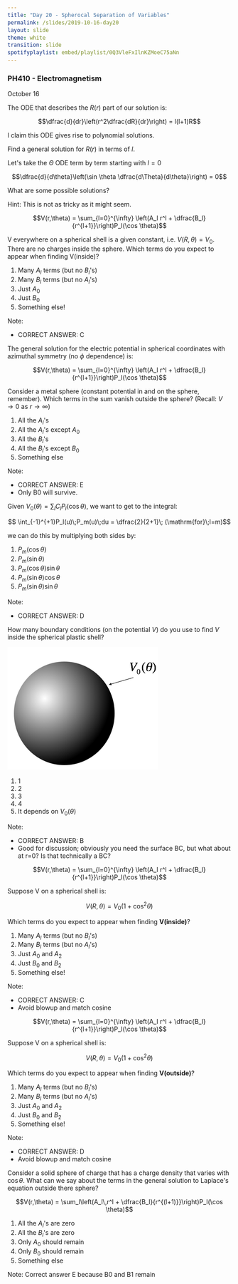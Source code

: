 ```yaml
---
title: "Day 20 - Spherocal Separation of Variables"
permalink: /slides/2019-10-16-day20
layout: slide
theme: white
transition: slide
spotifyplaylist: embed/playlist/0Q3VleFxIlnKZMoeC75aNn
---
```

 

<section data-markdown="">

### PH410 - Electromagnetism

October 16
<!--this doesn't work... {% include spotifyplaylist.html id=page.spotifyplaylist %}-->
</section>


<section data-markdown>

The ODE that describes the $R(r)$ part of our solution is:

$$\dfrac{d}{dr}\left(r^2\dfrac{dR}{dr}\right) = l(l+1)R$$

I claim this ODE gives rise to polynomial solutions.

Find a general solution for $R(r)$ in terms of $l$.

</section>
<section data-markdown>

Let's take the $\Theta$ ODE term by term starting with $l=0$

$$\dfrac{d}{d\theta}\left(\sin \theta \dfrac{d\Theta}{d\theta}\right) = 0$$

What are some possible solutions?

Hint: This is not as tricky as it might seem.

</section>

<section data-markdown>

$$V(r,\theta) = \sum_{l=0}^{\infty} \left(A_l r^l + \dfrac{B_l}{r^{l+1}}\right)P_l(\cos \theta)$$


V everywhere on a spherical shell is a given constant, i.e. $V(R,\theta) = V_0$. There are no charges inside the sphere. Which terms do you expect to appear when finding V(inside)?

1. Many $A_l$ terms (but no $B_l$'s)
2. Many $B_l$ terms (but no $A_l$'s)
3. Just $A_0$
4. Just $B_0$
5. Something else!

Note:
* CORRECT ANSWER: C

</section>

<section data-markdown>

The general solution for the electric potential in spherical coordinates with azimuthal symmetry (no $\phi$ dependence) is:

$$V(r,\theta) = \sum_{l=0}^{\infty} \left(A_l r^l + \dfrac{B_l}{r^{l+1}}\right)P_l(\cos \theta)$$

Consider a metal sphere (constant potential in and on the sphere, remember). Which terms in the sum vanish outside the sphere? (Recall: $V \rightarrow 0$ as $r \rightarrow \infty$)

1. All the $A_l$'s
2. All the $A_l$'s except $A_0$
3. All the $B_l$'s
4. All the $B_l$'s except $B_0$
5. Something else

Note:
* CORRECT ANSWER: E
* Only B0 will survive.

</section>

<section data-markdown>

Given $V_0(\theta) = \sum_l C_l P_l(\cos \theta)$, we want to get to the integral:

$$ \int_{-1}^{+1}P_l(u)\;P_m(u)\;du = \dfrac{2}{2+1}\; (\mathrm{for}\;l=m)$$

we can do this by multiplying both sides by:

1. $P_m(\cos \theta)$
2. $P_m(\sin \theta)$
3. $P_m(\cos \theta) \sin \theta$
4. $P_m(\sin \theta) \cos \theta$
5. $P_m(\sin \theta) \sin \theta$

Note:
* CORRECT ANSWER: D

</section>

<section data-markdown>

How many boundary conditions (on the potential $V$) do you use to find $V$ inside the spherical plastic shell?

![alt text](../images/d20-plastic_shell_vtheta.png "Logo Title Text 1")

1. 1
2. 2
3. 3
4. 4
5. It depends on $V_0(\theta)$

Note:
* CORRECT ANSWER: B
* Good for discussion; obviously you need the surface BC, but what about at r=0? Is that technically a BC?
</section>


<section data-markdown>

$$V(r,\theta) = \sum_{l=0}^{\infty} \left(A_l r^l + \dfrac{B_l}{r^{l+1}}\right)P_l(\cos \theta)$$

Suppose V on a spherical shell is:

$$V(R,\theta) = V_0 \left(1+\cos^2\theta\right)$$

Which terms do you expect to appear when finding **V(inside)**?
1. Many $A_l$ terms (but no $B_l$'s)
2. Many $B_l$ terms (but no $A_l$'s)
3. Just $A_0$ and $A_2$
4. Just $B_0$ and $B_2$
5. Something else!

Note:
* CORRECT ANSWER: C
* Avoid blowup and match cosine

</section>

<section data-markdown>

$$V(r,\theta) = \sum_{l=0}^{\infty} \left(A_l r^l + \dfrac{B_l}{r^{l+1}}\right)P_l(\cos \theta)$$

Suppose V on a spherical shell is:

$$V(R,\theta) = V_0 \left(1+\cos^2\theta\right)$$

Which terms do you expect to appear when finding **V(outside)**?
1. Many $A_l$ terms (but no $B_l$'s)
2. Many $B_l$ terms (but no $A_l$'s)
3. Just $A_0$ and $A_2$
4. Just $B_0$ and $B_2$
5. Something else!

Note:
* CORRECT ANSWER: D
* Avoid blowup and match cosine

</section>

<section data-markdown>

Consider a solid sphere of charge that has a charge density that varies with $\cos \theta$. What can we say about the terms in the general solution to Laplace's equation outside there sphere?

$$V(r,\theta) = \sum_l\left(A_l\,r^l + \dfrac{B_l}{r^{(l+1)}}\right)P_l(\cos \theta)$$

1. All the $A_l$'s are zero
2. All the $B_l$'s are zero
3. Only $A_0$ should remain
4. Only $B_0$ should remain
5. Something else

Note: Correct answer E because B0 and B1 remain

</section>
